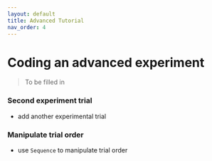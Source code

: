 ```yaml
---
layout: default
title: Advanced Tutorial
nav_order: 4
---
```


# Coding an advanced experiment

> To be filled in

### Second experiment trial

+ add another experimental trial

### Manipulate trial order

+ use `Sequence` to manipulate trial order
